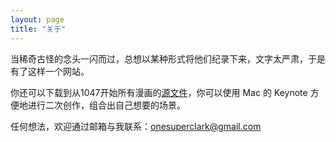 ```yaml
---
layout: page
title: "关于"
---
```


当稀奇古怪的念头一闪而过，总想以某种形式将他们纪录下来，文字太严肃，于是有了这样一个网站。

你还可以下载到从1047开始所有漫画的<a href="/src/dreamsome.zip">源文件</a>，你可以使用 Mac 的 Keynote 方便地进行二次创作，组合出自己想要的场景。

任何想法，欢迎通过邮箱与我联系：onesuperclark@gmail.com




